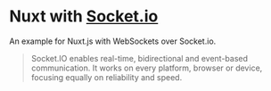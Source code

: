 # Nuxt with [Socket.io](https://socket.io/)

An example for Nuxt.js with WebSockets over Socket.io.

> Socket.IO enables real-time, bidirectional and event-based communication.
> It works on every platform, browser or device, focusing equally on reliability and speed.
